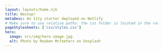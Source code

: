 ```yaml
---
layout: layouts/home.njk
title: Wassup!
metaDesc: An 11ty starter deployed on Netlify
# Make sure to use relative paths: the css folder is located in the root #
pageStylesheets: ['css/styles.css']
hero:
  image: src/img/hero-image.jpg
  alt: Photo by Reuben Mcfeeters on Unsplash
---
```

